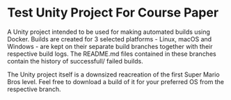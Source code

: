# Test Unity Project For Course Paper

A Unity project intended to be used for making automated builds using Docker. Builds are created for 3 selected platforms - Linux, macOS and Windows - are kept on their separate build branches together with their respective build logs. The README.md files contained in these branches contain the history of successfull/ failed builds.

The Unity project itself is a downsized reacreation of the first Super Mario Bros level. Feel free to download a build of it for your preferred OS from the respective branch.
